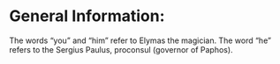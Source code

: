 # General Information:

The words “you” and “him” refer to Elymas the magician. The word “he” refers to the Sergius Paulus, proconsul (governor of Paphos).